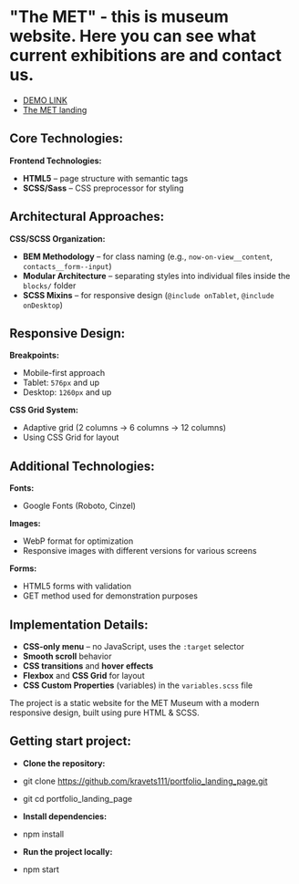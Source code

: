 # "The MET" - this is museum website. Here you can see what current exhibitions are and contact us.
  - [DEMO LINK](https://kravets111.github.io/portfolio_landing_page/)
  - [The MET landing](https://www.figma.com/file/lSR1m42L9YwzQwzzxKwHpw/THE-MET)

## Core Technologies:

**Frontend Technologies:**
* **HTML5** – page structure with semantic tags
* **SCSS/Sass** – CSS preprocessor for styling

## Architectural Approaches:

**CSS/SCSS Organization:**
* **BEM Methodology** – for class naming (e.g., `now-on-view__content`, `contacts__form--input`)
* **Modular Architecture** – separating styles into individual files inside the `blocks/` folder
* **SCSS Mixins** – for responsive design (`@include onTablet`, `@include onDesktop`)

## Responsive Design:

**Breakpoints:**
* Mobile-first approach
* Tablet: `576px` and up
* Desktop: `1260px` and up

**CSS Grid System:**
* Adaptive grid (2 columns → 6 columns → 12 columns)
* Using CSS Grid for layout

## Additional Technologies:

**Fonts:**
* Google Fonts (Roboto, Cinzel)

**Images:**
* WebP format for optimization
* Responsive images with different versions for various screens

**Forms:**
* HTML5 forms with validation
* GET method used for demonstration purposes

## Implementation Details:

* **CSS-only menu** – no JavaScript, uses the `:target` selector
* **Smooth scroll** behavior
* **CSS transitions** and **hover effects**
* **Flexbox** and **CSS Grid** for layout
* **CSS Custom Properties** (variables) in the `variables.scss` file

The project is a static website for the MET Museum with a modern responsive design, built using pure HTML & SCSS.


## Getting start project:

* **Clone the repository:**
* git clone https://github.com/kravets111/portfolio_landing_page.git
* git cd portfolio_landing_page

* **Install dependencies:**
* npm install

* **Run the project locally:**
* npm start


